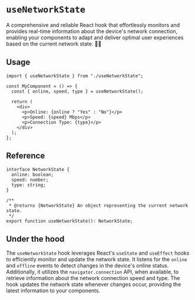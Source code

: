 # `useNetworkState`

A comprehensive and reliable React hook that effortlessly monitors and provides real-time information about the device's network connection, enabling your components to adapt and deliver optimal user experiences based on the current network state. 📡🌐

## Usage

```tsx
import { useNetworkState } from "./useNetworkState";

const MyComponent = () => {
  const { online, speed, type } = useNetworkState();

  return (
    <div>
      <p>Online: {online ? "Yes" : "No"}</p>
      <p>Speed: {speed} Mbps</p>
      <p>Connection Type: {type}</p>
    </div>
  );
};
```

## Reference

```tsx
interface NetworkState {
  online: boolean;
  speed: number;
  type: string;
}

/**
 * @returns {NetworkState} An object representing the current network state.
 */
export function useNetworkState(): NetworkState;
```

## Under the hood

The `useNetworkState` hook leverages React's `useState` and `useEffect` hooks to efficiently monitor and update the network state. It listens for the `online` and `offline` events to detect changes in the device's online status. Additionally, it utilizes the `navigator.connection` API, when available, to retrieve information about the network connection speed and type. The hook updates the network state whenever changes occur, providing the latest information to your components.
